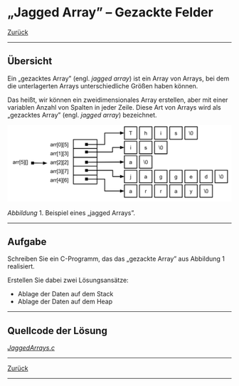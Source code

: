 # &bdquo;Jagged Array&rdquo; &ndash; Gezackte Felder

[Zurück](./../Exercises.md)

---

## Übersicht

Ein &bdquo;gezacktes Array&rdquo; (engl. *jagged array*) ist ein Array von Arrays,
bei dem die unterlagerten Arrays unterschiedliche Größen haben können.

Das heißt, wir können ein zweidimensionales Array erstellen,
aber mit einer variablen Anzahl von Spalten in jeder Zeile.
Diese Art von Arrays wird als &bdquo;gezacktes Array&rdquo; (engl. *jagged array*) bezeichnet.


<img src="c_jagged_array.svg" width="600">

*Abbildung* 1. Beispiel eines &bdquo;jagged Arrays&rdquo;.


---

## Aufgabe

Schreiben Sie ein C-Programm, das das &bdquo;gezackte Array&rdquo; aus Abbildung 1 realisiert.

Erstellen Sie dabei zwei Lösungsansätze:

  * Ablage der Daten auf dem Stack
  * Ablage der Daten auf dem Heap

---

## Quellcode der Lösung

[*JaggedArrays.c*](./JaggedArrays.c)


---

[Zurück](./../Exercises.md)

---

